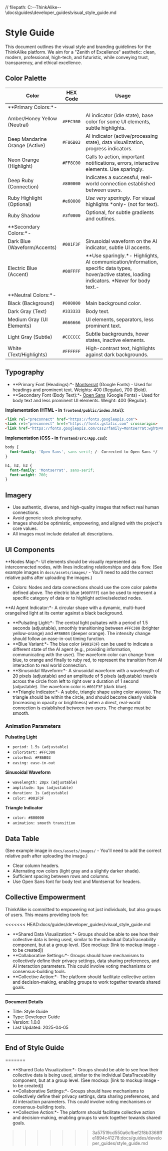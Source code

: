// filepath: C:\--ThinkAlike--\docs\guides\developer_guides\visual_style_guide.md
# Style Guide

This document outlines the visual style and branding guidelines for the ThinkAlike platform. We aim for a "Zenith of Excellence" aesthetic: clean, modern, professional, high-tech, and futuristic, while conveying trust, transparency, and ethical excellence.

## Color Palette

| Color                       | HEX Code    | Usage                                                                                                                               |
| ---------------------------- | ----------- | ------------------------------------------------------------------------------------------------------------------------------------ |
| **Primary Colors:*-           |             |                                                                                                                                    |
| Amber/Honey Yellow (Neutral) | `#FFC300`     | AI indicator (idle state), base color for some UI elements, subtle highlights.                                                    |
| Deep Mandarine Orange (Active)         | `#F86B03`     | AI indicator (active/processing state), data visualization, progress indicators.                                               |
| Neon Orange (Highlight)     | `#FF8C00`     | Calls to action, important notifications, errors, interactive elements. Use sparingly.                                          |
| Deep Ruby (Connection)       | `#800000`     | Indicates a successful, real-world connection established between users.                                                          |
| Ruby Highlight (Optional)   | `#e60000`    | *Use very sparingly*. For visual highlights *only- (not for text).                                                                 |
| Ruby Shadow                 |  `#3f0000`     | Optional, for subtle gradients and outlines.                                                                              |
| **Secondary Colors:*-        |             |                                                                                                                                    |
| Dark Blue (Waveform/Accents)| `#001F3F`     | Sinusoidal waveform on the AI indicator, subtle UI accents.                                                                       |
| Electric Blue (Accent)      | `#00FFFF`     |  **Use sparingly.*- Highlights, AI communication/information, specific data types, hover/active states, loading indicators. *Never for body text.- |
| **Neutral Colors:*-          |             |                                                                                                                                    |
| Black (Background)          | `#000000`     | Main background color.                                                                                                           |
| Dark Gray (Text)            | `#333333`     | Body text.                                                                                                                      |
| Medium Gray (UI Elements)   | `#666666`     | UI elements, separators, less prominent text.                                                                                    |
| Light Gray (Subtle)         | `#CCCCCC`     | Subtle backgrounds, hover states, inactive elements.                                                                              |
| White (Text/Highlights)     | `#FFFFFF`     | High-contrast text, highlights against dark backgrounds.                                                                           |

## Typography

- **Primary Font (Headings):*- [Montserrat](https://fonts.google.com/specimen/Montserrat) (Google Fonts) - Used for headings and prominent text. Weights: 400 (Regular), 700 (Bold).
- **Secondary Font (Body Text):*- [Open Sans](https://fonts.google.com/specimen/Open+Sans) (Google Fonts) - Used for body text and less prominent UI elements. Weight: 400 (Regular).

**Implementation (HTML - in `frontend/public/index.html`):**

```html
<link rel="preconnect" href="https://fonts.googleapis.com">
<link rel="preconnect" href="https://fonts.gstatic.com" crossorigin>
<link href="https://fonts.googleapis.com/css2?family=Montserrat:wght@400;700&family=Open+Sans:wght@400;700&display=swap" rel="stylesheet">
```

**Implementation (CSS - in `frontend/src/App.css`):**

```css
body {
  font-family: 'Open Sans', sans-serif; /- Corrected to Open Sans */
}

h1, h2, h3 {
  font-family: 'Montserrat', sans-serif;
  font-weight: 700;
}
```

## Imagery

- Use authentic, diverse, and high-quality images that reflect real human connections.
- Avoid generic stock photography.
- Images should be optimistic, empowering, and aligned with the project's core values.
- All images must include detailed alt descriptions.

## UI Components

**Nodes Map:*- UI elements should be visually represented as interconnected nodes, with lines indicating relationships and data flow. (See example images in `docs/assets/images/` - You'll need to add the correct relative paths after uploading the images.)

- Colors: Nodes and data connections should use the core color palette defined above. The electric blue (`#00FFFF`) can be used to represent a specific category of data or to highlight active/selected nodes.

**AI Agent Indicator:*- A circular shape with a dynamic, multi-hued orange/red light at its center against a black background.

- **Pulsating Light:*- The central light pulsates with a period of 1.5 seconds (adjustable), smoothly transitioning between `#FFC300` (brighter yellow-orange) and `#F86B03` (deeper orange). The intensity change should follow an ease-in-out timing function.
- **Blue Variant:*- The blue color (`#001F3F`) can be used to indicate a different state of the AI agent (e.g., providing information, communicating with the user). The waveform color can change from blue, to orange and finally to ruby red, to represent the transition from AI interaction to real world connection.
- **Sinusoidal Waveform:*- A sinusoidal waveform with a wavelength of 20 pixels (adjustable) and an amplitude of 5 pixels (adjustable) travels across the circle from left to right over a duration of 1 second (adjustable). The waveform color is `#001F3F` (dark blue).
- **Triangle Indicator:*- A subtle, triangle shape using color `#800000`. The triangle should be within the circle, and should become clearly visible (increasing in opacity or brightness) when a direct, real-world connection is established between two users. The change must be smooth.

### Animation Parameters

**Pulsating Light**
- `period: 1.5s (adjustable)`
- `colorStart: #FFC300`
- `colorEnd: #F86B03`
- `easing: ease-in-out`

**Sinusoidal Waveform**
- `wavelength: 20px (adjustable)`
- `amplitude: 5px (adjustable)`
- `duration: 1s (adjustable)`
- `color: #001F3F`

**Triangle Indicator**
- `color: #800000`
- `animation: smooth transition`

## Data Table

(See example image in `docs/assets/images/` - You'll need to add the correct relative path after uploading the image.)

- Clear column headers.
- Alternating row colors (light gray and a slightly darker shade).
- Sufficient spacing between rows and columns.
- Use Open Sans font for body text and Montserrat for headers.

## Collective Empowerment

ThinkAlike is committed to empowering not just individuals, but also groups of users. This means providing tools for:

<<<<<<< HEAD:docs/guides/developer_guides/visual_style_guide.md
- **Shared Data Visualization:*- Groups should be able to see how their collective data is being used, similar to the individual DataTraceability component, but at a group level. (See mockup: [link to mockup image - to be created])
- **Collaborative Settings:*- Groups should have mechanisms to collectively define their privacy settings, data sharing preferences, and AI interaction parameters. This could involve voting mechanisms or consensus-building tools.
- **Collective Action:*- The platform should facilitate collective action and decision-making, enabling groups to work together towards shared goals.

---
**Document Details**
- Title: Style Guide
- Type: Developer Guide
- Version: 1.0.0
- Last Updated: 2025-04-05
---
End of Style Guide
---


=======
- **Shared Data Visualization:*- Groups should be able to see how their collective data is being used, similar to the individual DataTraceability component, but at a group level. (See mockup: [link to mockup image - to be created])
- **Collaborative Settings:*- Groups should have mechanisms to collectively define their privacy settings, data sharing preferences, and AI interaction parameters. This could involve voting mechanisms or consensus-building tools.
- **Collective Action:*- The platform should facilitate collective action and decision-making, enabling groups to work together towards shared goals.
>>>>>>> 3a57519cd550a6cfbef2f8b3368ffe1894c41278:docs/guides/developer_guides/style_guide.md

